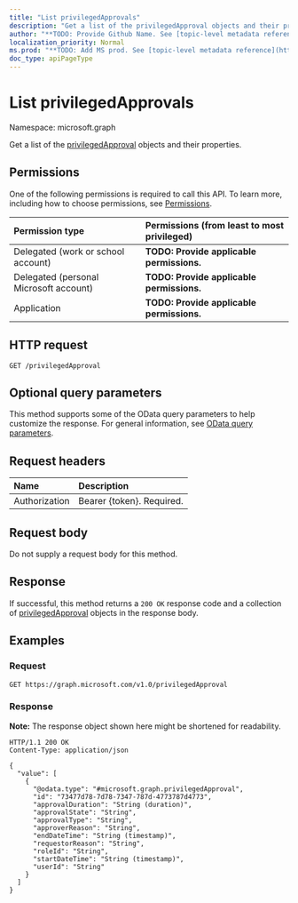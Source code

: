 ```yaml
---
title: "List privilegedApprovals"
description: "Get a list of the privilegedApproval objects and their properties."
author: "**TODO: Provide Github Name. See [topic-level metadata reference](https://msgo.azurewebsites.net/add/document/guidelines/metadata.html#topic-level-metadata)**"
localization_priority: Normal
ms.prod: "**TODO: Add MS prod. See [topic-level metadata reference](https://msgo.azurewebsites.net/add/document/guidelines/metadata.html#topic-level-metadata)**"
doc_type: apiPageType
---
```


# List privilegedApprovals
Namespace: microsoft.graph



Get a list of the [privilegedApproval](../resources/privilegedapproval.md) objects and their properties.

## Permissions
One of the following permissions is required to call this API. To learn more, including how to choose permissions, see [Permissions](/graph/permissions-reference).

|Permission type|Permissions (from least to most privileged)|
|:---|:---|
|Delegated (work or school account)|**TODO: Provide applicable permissions.**|
|Delegated (personal Microsoft account)|**TODO: Provide applicable permissions.**|
|Application|**TODO: Provide applicable permissions.**|

## HTTP request

<!-- {
  "blockType": "ignored"
}
-->
``` http
GET /privilegedApproval
```

## Optional query parameters
This method supports some of the OData query parameters to help customize the response. For general information, see [OData query parameters](/graph/query-parameters).

## Request headers
|Name|Description|
|:---|:---|
|Authorization|Bearer {token}. Required.|

## Request body
Do not supply a request body for this method.

## Response

If successful, this method returns a `200 OK` response code and a collection of [privilegedApproval](../resources/privilegedapproval.md) objects in the response body.

## Examples

### Request
<!-- {
  "blockType": "request",
  "name": "list_privilegedapproval"
}
-->
``` http
GET https://graph.microsoft.com/v1.0/privilegedApproval
```


### Response
**Note:** The response object shown here might be shortened for readability.
<!-- {
  "blockType": "response",
  "truncated": true,
  "@odata.type": "Collection(microsoft.graph.privilegedApproval)"
}
-->
``` http
HTTP/1.1 200 OK
Content-Type: application/json

{
  "value": [
    {
      "@odata.type": "#microsoft.graph.privilegedApproval",
      "id": "73477d78-7d78-7347-787d-4773787d4773",
      "approvalDuration": "String (duration)",
      "approvalState": "String",
      "approvalType": "String",
      "approverReason": "String",
      "endDateTime": "String (timestamp)",
      "requestorReason": "String",
      "roleId": "String",
      "startDateTime": "String (timestamp)",
      "userId": "String"
    }
  ]
}
```

